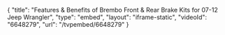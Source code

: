 {
    "title": "Features & Benefits of Brembo Front & Rear Brake Kits for 07-12 Jeep Wrangler",
    "type": "embed",
    "layout": "iframe-static",
    "videoId": "6648279",
    "url": "\/tvpembed\/6648279"
}